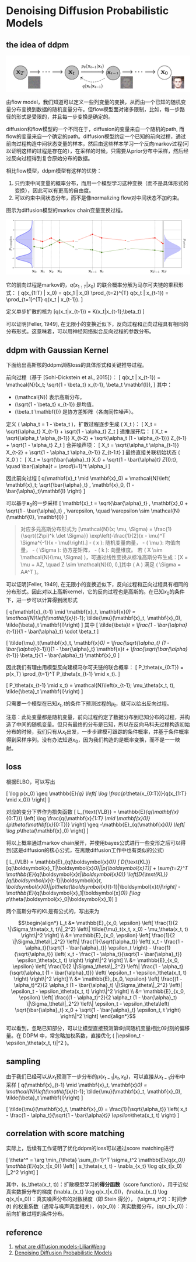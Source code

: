 # Denoising Diffusion Probabilistic Models


## the idea of ddpm

![ddpm过程](./graph/ddpm_process.png "ddpm过程")

由flow model，我们知道可以定义一些列变量的变换，从而由一个已知的随机变量分布变换到数据的随机变量分布。但flow模型面对诸多限制，比如，每一步路径的形式是受限的，并且每一步变换是确定的。

diffusion和flow模型的一个不同在于，diffusion的变量来自一个随机的path, 而flow的变量来自一个确定的path。diffusion模型约定一个已知的前向过程，通过前向过程构造中间状态变量的样本，然后由这些样本学习一个反向markov过程(可以证明这样的过程是存在的），在采样的时候，只需要从prior分布中采样，然后经过反向过程得到复合原始分布的数据。

相比flow模型，ddpm模型有这样的优势：
1. 只约束中间变量的概率分布，而用一个模型学习这种变换（而不是具体形式的变换），因此可以有更高的自由度。
2. 可以约束中间状态分布，而不是像normalizing flow对中间状态不加约束。

图示为diffusion模型的markov chain变量变换过程。

![random-variable-path](./graph/random_variable_path.png "random-variable-path")


它的前向过程是markov的，$q(x_{1:T} | x_0)$ 的联合概率分解为马尔可夫链的乘积形式：
\[
q(x_{1:T} | x_0) = q(x_1 | x_0) \prod_{t=2}^{T} q(x_t | x_{t-1}) = \prod_{t=1}^{T} q(x_t | x_{t-1}).
\]


定义单步扩散的核为
\[q(x_t|x_{t-1}) = K(x_t|x_{t-1};\beta_t)
\]

可以证明[Feller, 1949], 在无限小的变换近似下，反向过程和正向过程具有相同的分布形式。这意味着，可以用神经网络拟合反向过程的参数分布。

## ddpm with Gaussian Kernel
下面给出高斯核的ddpm训练loss的具体形式和关键推导过程。

前向过程（基于 [Sohl-Dickstein et al., 2015]）：
\[
q(x_t | x_{t-1}) = \mathcal{N}(x_t; \sqrt{1 - \beta_t} x_{t-1}, \beta_t \mathbf{I}),
\]
其中：
- \(\mathcal{N}\) 表示高斯分布，
- \(\sqrt{1 - \beta_t} x_{t-1}\) 是均值，
- \(\beta_t \mathbf{I}\) 是协方差矩阵（各向同性噪声）。

定义 \( \alpha_t = 1 - \beta_t \)，扩散过程逐步生成 \( X_t \)：
\[
X_t = \sqrt{\alpha_t} X_{t-1} + \sqrt{1 - \alpha_t} Z_t
\]
递推展开后：
\[
X_t = \sqrt{\alpha_t \alpha_{t-1}} X_{t-2} + \sqrt{\alpha_t (1 - \alpha_{t-1})} Z_{t-1} + \sqrt{1 - \alpha_t} Z_t 
\]
合并噪声项：
\[
X_t = \sqrt{\alpha_t \alpha_{t-1}} X_{t-2} + \sqrt{1 - \alpha_t \alpha_{t-1}} Z_{t-1:t}
\]
最终直接关联初始状态 \( X_0 \)：
\[
X_t = \sqrt{\bar{\alpha}_t} X_0 + \sqrt{1 - \bar{\alpha}_t} Z_{0:t}, \quad \bar{\alpha}_t = \prod_{i=1}^t \alpha_i 
\]

因此前向过程
\[
q(\mathbf{x}_t \mid \mathbf{x}_0) = \mathcal{N}\left( \mathbf{x}_t; \sqrt{\bar{\alpha}_t} \, \mathbf{x}_0, (1 - \bar{\alpha}_t)\mathbf{I} \right)
\]

可以基于$\mathbf{x}_0$的一步采样
\[
\mathbf{x}_t = \sqrt{\bar{\alpha}_t} \, \mathbf{x}_0 + \sqrt{1 - \bar{\alpha}_t} \, \varepsilon, \quad \varepsilon \sim \mathcal{N}(\mathbf{0}, \mathbf{I})
\]

>对应多元高斯分布形式为
\[\mathcal{N}(x; \mu, \Sigma) = \frac{1}{\sqrt{(2\pi)^k \det \Sigma}} \exp\left(-\frac{1}{2}(x - \mu)^T \Sigma^{-1}(x - \mu)\right).\]
    - \( x \): 随机变量向量，
    - \( \mu \): 均值向量，
    - \( \Sigma \): 协方差矩阵，
    - \( k \): 向量维度。
若 \( X \sim \mathcal{N}(\mu, \Sigma) \)，可通过线性变换从标准高斯分布生成：\[X = \mu + AZ, \quad Z \sim \mathcal{N}(0, I),\]其中 \( A \) 满足 \( \Sigma = AA^T \)。


可以证明[Feller, 1949], 在无限小的变换近似下，反向过程和正向过程具有相同的分布形式。因此对以上高斯kernel，它的反向过程也是高斯的。在已知$x_0$的条件下，进一步可以计算得到闭形式

\[
q(\mathbf{x}_{t-1} \mid \mathbf{x}_t, \mathbf{x}_0) = \mathcal{N}\left(\mathbf{x}_{t-1}; \tilde{\mu}(\mathbf{x}_t, \mathbf{x}_0), \tilde{\beta}_t \mathbf{I}\right)
\]
其中
\[
\tilde{\beta}_t = \frac{1 - \bar{\alpha}_{t-1}}{1 - \bar{\alpha}_t} \cdot \beta_t
\]

\[
\tilde{\mu}_t(\mathbf{x}_t, \mathbf{x}_0) = \frac{\sqrt{\alpha_t} (1 - \bar{\alpha}_{t-1})}{1 - \bar{\alpha}_t} \mathbf{x}_t + \frac{\sqrt{\bar{\alpha}_{t-1}} \beta_t}{1 - \bar{\alpha}_t} \mathbf{x}_0
\]

因此我们有理由用模型反向建模马尔可夫链的联合概率：
\[
P_\theta(x_{0:T}) = p(x_T) \prod_{t=1}^T P_\theta(x_{t-1} \mid x_t).
\]

\[
P_\theta(x_{t-1} \mid x_t) = \mathcal{N}\left(x_{t-1}; \mu_\theta(x_t, t), \tilde{\beta}_t \mathbf{I}\right)
\]

只需要一个模型在已知$x_t, t$的条件下预测过程的$\mu_t$，就可以给出反向过程。

注意：此处变量都是随机变量，前向过程约定了数据分布到已知分布的过程，并构造了中间的随机变量。但只有最终的分布是已知，所以在反向马科夫过程构造初始分布的时候，我们只有从$x_t$出发，一步步建模可跟踪的条件概率，并基于条件概率得到采样序列。没有办法知道$x_0$，因为我们构造的是概率变换，而不是一一映射。

## loss

根据ELBO，可以写出

\[
    \log p(x_0) \geq \mathbb{E}_{q} \left[ \log \frac{p_\theta(x_{0:T})}{q(x_{1:T} \mid x_0)} \right]
\]

对应的变分下界作为损失函数
\[
L_{\text{VLB}} = \mathbb{E}_{q(\mathbf{x}_{0:T})} \left[ \log \frac{q(\mathbf{x}_{1:T} \mid \mathbf{x}_0)}{p_\theta(\mathbf{x}_{0:T})} \right] \geq -\mathbb{E}_{q(\mathbf{x}_0)} \left[ \log p_\theta(\mathbf{x}_0) \right]
\]


将以上概率通过markov chain展开，并使用bayes公式进行一些变形之后可以得到(这是diffusion的核心公式，在离散diffusion工作中也有类似的公式)

\[
    L_{VLB} = \mathbb{E}_{q(\boldsymbol{x}_0)} [ D_{\text{KL}}[q(\boldsymbol{x}_T|\boldsymbol{x}_0)||p(\boldsymbol{x}_T)] + \sum_{t=2}^T \mathbb{E}_{q(\boldsymbol{x}_t|\boldsymbol{x}_0)} \left[D_{\text{KL}}[q(\boldsymbol{x}_{t-1}|\boldsymbol{x}_t, \boldsymbol{x}_0)||p_\theta(\boldsymbol{x}_{t-1}|\boldsymbol{x}_t)]\right] - \mathbb{E}_{q(\boldsymbol{x}_1|\boldsymbol{x}_0)} [\log p_\theta(\boldsymbol{x}_0|\boldsymbol{x}_1)]
\]

两个高斯分布的KL是有公式的，写出来为


$$\begin{align*}
L_t 
&= \mathbb{E}_{x_0, \epsilon} \left[ 
    \frac{1}{2 \|\Sigma_\theta(x_t, t)\|_2^2} 
    \left\| \tilde{\mu}_t(x_t, x_0) - \mu_\theta(x_t, t) \right\|^2 
\right] \\
&= \mathbb{E}_{x_0, \epsilon} \left[ 
    \frac{1}{2 \|\Sigma_\theta\|_2^2} 
    \left\| 
        \frac{1}{\sqrt{\alpha_t}} \left( 
            x_t - \frac{1 - \alpha_t}{\sqrt{1 - \bar{\alpha}_t}} \epsilon_t 
        \right) 
        - 
        \frac{1}{\sqrt{\alpha_t}} \left( 
            x_t - \frac{1 - \alpha_t}{\sqrt{1 - \bar{\alpha}_t}} \epsilon_\theta(x_t, t) 
        \right) 
    \right\|^2 
\right] \\
&= \mathbb{E}_{x_0, \epsilon} \left[ 
    \frac{1}{2 \|\Sigma_\theta\|_2^2} 
    \left\| 
        \frac{1 - \alpha_t}{\sqrt{\alpha_t (1 - \bar{\alpha}_t)}} 
        \left( \epsilon_t - \epsilon_\theta(x_t, t) \right) 
    \right\|^2 
\right] \\
&= \mathbb{E}_{x_0, \epsilon} \left[ 
    \frac{(1 - \alpha_t)^2}{2 \alpha_t (1 - \bar{\alpha}_t) \|\Sigma_\theta\|_2^2} 
    \left\| \epsilon_t - \epsilon_\theta(x_t, t) \right\|^2 
\right] \\
&= \mathbb{E}_{x_0, \epsilon} \left[ 
    \frac{(1 - \alpha_t)^2}{2 \alpha_t (1 - \bar{\alpha}_t) \|\Sigma_\theta\|_2^2} 
    \left\| 
        \epsilon_t - \epsilon_\theta\left( 
            \sqrt{\bar{\alpha}_t} x_0 + \sqrt{1 - \bar{\alpha}_t} \epsilon_t, t 
        \right) 
    \right\|^2 
\right]
\end{align*}$$

可以看到，忽略已知部分，可以让模型直接预测第t时间随机变量相比0时刻的偏移量。在 DDPM 中，常忽略加权系数，直接优化 \( \|\epsilon_t - \epsilon_\theta(x_t, t)\|^2 \)。

## sampling

由于我们已经可以从$x_t$预测下一步分布的$\mu(x_{t-1}|x_t, x_0)$，可以直接从$x_{t-1}$分布中采样
\[
q(\mathbf{x}_{t-1} \mid \mathbf{x}_t, \mathbf{x}_0) = \mathcal{N}\left(\mathbf{x}_{t-1}; \tilde{\mu}(\mathbf{x}_t, \mathbf{x}_0), \tilde{\beta}_t \mathbf{I}\right)
\]

\[
    \tilde{\mu}(\mathbf{x}_t, \mathbf{x}_0) = \frac{1}{\sqrt{\alpha_t}} \left( x_t - \frac{1 - \alpha_t}{\sqrt{1 - \bar{\alpha}_t}} \epsilon_\theta(x_t, t) \right)
\]
## correlation with score matching

实际上，后续有工作证明了优化ddpm的loss可以通过score matching进行

\[
\theta^* = \arg \min_{\theta} \sum_{t=1}^T \sigma_t^2 \mathbb{E}_{q(x_0)} \mathbb{E}_{q(x_t|x_0)} \left[ \| s_\theta(x_t, t) - \nabla_{x_t} \log q(x_t|x_0) \|_2^2 \right]
\]

其中，\(s_\theta(x_t, t)\)：扩散模型学习的**得分函数**（score function），用于近似真实数据分布的梯度 \(\nabla_{x_t} \log q(x_t|x_0)\)，\(\nabla_{x_t} \log q(x_t|x_0)\)：真实噪声分布的对数梯度（即 Stein 得分）， \(\sigma_t^2\)：时间步 \(t\) 的权重系数（通常与噪声调度相关），\(q(x_0)\)：真实数据分布，\(q(x_t|x_0)\)：前向扩散过程的条件分布。

## reference

1. [what are diffusion models-LilianWeng](https://lilianweng.github.io/posts/2021-07-11-diffusion-models/)
2. [Denoising Diffusion Probabilistic Models](https://arxiv.org/pdf/2006.11239)